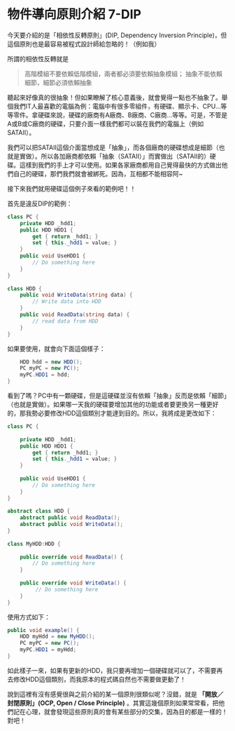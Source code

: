 物件導向原則介紹 7-DIP
======================

今天要介紹的是「相依性反轉原則」(DIP, Dependency Inversion Principle)，但這個原則也是最容易被程式設計師給忽略的！（例如我）
  
所謂的相依性反轉就是
  
 > 高階模組不要依賴低階模組，兩者都必須要依賴抽象模組；
 > 抽象不能依賴細節，細節必須依賴抽象
   
聽起來好像真的很抽象！但如果瞭解了核心意義後，就會覺得一點也不抽象了。舉個我們IT人最喜歡的電腦為例：電腦中有很多零組件，有硬碟、顯示卡、CPU…等等零件。拿硬碟來說，硬碟的廠商有A廠商、B廠商、C廠商…等等。可是，不管是A或B或C廠商的硬碟，只要介面一樣我們都可以裝在我們的電腦上（例如SATAII）。
  
我們可以把SATAII這個介面當想成是「抽象」，而各個廠商的硬碟想成是細節（也就是實做）。所以各加廠商都依賴「抽象（SATAII）」而實做出（SATAII的）硬碟。這樣到我們的手上才可以使用。如果各家廠商都用自己覺得最快的方式做出他們自己的硬碟，那們我們就會被綁死。因為，互相都不能相容阿~
  
接下來我們就用硬碟這個例子來看的範例吧！！
  
首先是違反DIP的範例：

```c#
class PC {      
    private HDD _hdd1;  
    public HDD HDD1 {   
        get { return _hdd1; }   
        set { this._hdd1 = value; }   
    }      
    public void UseHDD1 {  
        // Do something here  
    }  
}  
  
class HDD {  
    public void WriteData(string data) {  
        // Write data into HDD  
    }  
    public void ReadData(string data) {  
        // read data from HDD  
    }  
}  
```
  
如果要使用，就會向下面這個樣子：

```c#
    HDD hdd = new HDD();  
    PC myPC = new PC();  
    myPC.HDD1 = hdd;  
}  
```
  
看到了嗎？PC中有一顆硬碟，但是這硬碟並沒有依賴「抽象」反而是依賴「細節」（也就是實做）。如果哪一天我的硬碟要增加其他的功能或者要更換另一種更好的，那我勢必要修改HDD這個類別才能達到目的。所以，我將成是更改如下：

```c#
class PC {  
  
    private HDD _hdd1;  
    public HDD HDD1 {  
        get { return _hdd1; }  
        set { this._hdd1 = value; }  
    }  
  
    public void UseHDD1 {  
        // Do something here  
    }  
}  
  
abstract class HDD {  
    abstract public void ReadData();  
    abstract public void WriteData();  
}  
  
class MyHDD:HDD {  
  
    public override void ReadData() {  
        // Do something here  
    }  
  
    public override void WriteData() {  
         // Do something here  
    }  
}  
```
  
使用方式如下：  

```c#
public void example() {  
    HDD myHdd = new MyHDD();  
    PC myPC = new PC();  
    myPC.HDD1 = myHdd;  
}  
```
  
如此樣子一來，如果有更新的HDD，我只要再增加一個硬碟就可以了，不需要再去修改HDD這個類別，而我原本的程式碼自然也不需要做更動了！
  
說到這裡有沒有感覺很與之前介紹的某一個原則很類似呢？沒錯，就是 **「開放／封閉原則」(OCP, Open / Close Principle)** 。其實這幾個原則如果常常看，把他們記在心理，就會發現這些原則真的會有某些部分的交集，因為目的都是一樣的！對吧！
